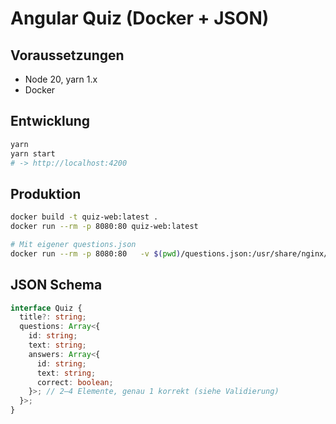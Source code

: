 # Angular Quiz (Docker + JSON)

## Voraussetzungen
- Node 20, yarn 1.x
- Docker

## Entwicklung
```bash
yarn
yarn start
# -> http://localhost:4200
```

## Produktion
```bash
docker build -t quiz-web:latest .
docker run --rm -p 8080:80 quiz-web:latest

# Mit eigener questions.json
docker run --rm -p 8080:80   -v $(pwd)/questions.json:/usr/share/nginx/html/assets/questions.json:ro   quiz-web:latest
```

## JSON Schema
```ts
interface Quiz {
  title?: string;
  questions: Array<{
    id: string;
    text: string;
    answers: Array<{
      id: string;
      text: string;
      correct: boolean;
    }>; // 2–4 Elemente, genau 1 korrekt (siehe Validierung)
  }>;
}
```
